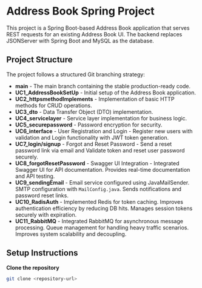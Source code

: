 # Address Book Spring Project  
This project is a Spring Boot-based Address Book application that serves REST requests for an existing Address Book UI. The backend replaces JSONServer with Spring Boot and MySQL as the database.  

## Project Structure  
The project follows a structured Git branching strategy:  

- **main** - The main branch containing the stable production-ready code.  
- **UC1_AddressBookSetUp** - Initial setup of the Address Book application.  
- **UC2_httpsmethodImplements** - Implementation of basic HTTP methods for CRUD operations.  
- **UC3_dto** - Data Transfer Object (DTO) implementation.  
- **UC4_servicelayer** - Service layer implementation for business logic.  
- **UC5_securepassword** - Password encryption for security.  
- **UC6_interface** - User Registration and Login - Register new users with validation and Login functionality with JWT token generation.  
- **UC7_login/signup** - Forgot and Reset Password - Send a reset password link via email and Validate token and reset user password securely.  
- **UC8_forgotResetPassword** - Swagger UI Integration - Integrated Swagger UI for API documentation. Provides real-time documentation and API testing.  
- **UC9_sendingEmail** - Email service configured using JavaMailSender. SMTP configuration with `MailConfig.java`. Sends notifications and password reset links.  
- **UC10_RadisAuth** - Implemented Redis for token caching. Improves authentication efficiency by reducing DB hits. Manages session tokens securely with expiration.  
- **UC11_RabbitMQ** - Integrated RabbitMQ for asynchronous message processing. Queue management for handling heavy traffic scenarios. Improves system scalability and decoupling.  

## Setup Instructions  
**Clone the repository**  
```sh
git clone <repository-url>
```  
